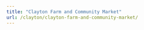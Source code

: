 ```yaml
---
title: "Clayton Farm and Community Market"
url: /clayton/clayton-farm-and-community-market/
---
```

